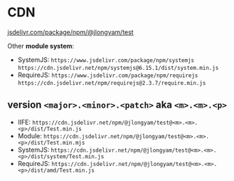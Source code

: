# CDN

[jsdelivr.com/package/npm/@jlongyam/test](https://www.jsdelivr.com/package/npm/@jlongyam/test)

Other __module system__:

- SystemJS: `https://www.jsdelivr.com/package/npm/systemjs`
    `https://cdn.jsdelivr.net/npm/systemjs@6.15.1/dist/system.min.js`
- RequireJS: `https://www.jsdelivr.com/package/npm/requirejs`
    `https://cdn.jsdelivr.net/npm/requirejs@2.3.7/require.min.js`

## version `<major>.<minor>.<patch>` aka `<m>.<m>.<p>`

- IIFE: `https://cdn.jsdelivr.net/npm/@jlongyam/test@<m>.<m>.<p>/dist/Test.min.js`
- Module: `https://cdn.jsdelivr.net/npm/@jlongyam/test@<m>.<m>.<p>/dist/Test.min.mjs`
- SystemJS: `https://cdn.jsdelivr.net/npm/@jlongyam/test@<m>.<m>.<p>/dist/system/Test.min.js`
- RequireJS: `https://cdn.jsdelivr.net/npm/@jlongyam/test@<m>.<m>.<p>/dist/amd/Test.min.js`